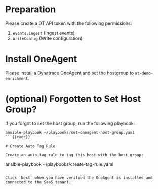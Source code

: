 # Preparation

Please create a DT API token with the following permissions:

1. `events.ingest` (Ingest events)
2. `WriteConfig` (Write configuration)

# Install OneAgent
Please install a Dynatrace OneAgent and set the hostgroup to `at-demo-enrichment`.


# (optional) Forgotten to Set Host Group?
If you forgot to set the host group, run the following playbook:

```
ansible-playbook ~/playbooks/set-oneagent-host-group.yaml
```{{exec}}

# Create Auto Tag Rule

Create an auto-tag rule to tag this host with the host group:

```
ansible-playbook ~/playbooks/create-tag-rule.yaml
```{{exec}}

Click `Next` when you have verified the OneAgent is installed and connected to the SaaS tenant.